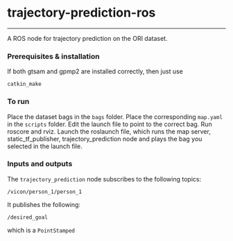 # trajectory-prediction-ros
-----

A ROS node for trajectory prediction on the ORI dataset.

### Prerequisites & installation

If both gtsam and gpmp2 are installed correctly, then just use
```
catkin_make
```

### To run
Place the dataset bags in the `bags` folder. Place the corresponding `map.yaml` in the `scripts` folder.
Edit the launch file to point to the correct bag.
Run roscore and rviz.
Launch the roslaunch file, which runs the map server, static_tf_publisher, trajectory_prediction node and plays the bag you selected in the launch file.

### Inputs and outputs
The `trajectory_prediction` node subscribes to the following topics:
```
/vicon/person_1/person_1
```

It publishes the following:
```
/desired_goal
```
which is a `PointStamped` 




